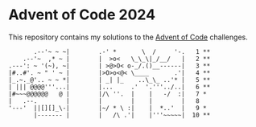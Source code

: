 # Advent of Code 2024
This repository contains my solutions to the [Advent of Code](https://adventofcode.com/) challenges.

```
       .--'~ ~ ~|        .-' *       \  /     '-.   1 **
    .--'~  ,* ~ |        |  >o<   \_\_\|_/__/   |   2 **
.---': ~ '(~), ~|        | >@>O< o-_/.()__------|   3 **
|#..#'. ~ " ' ~ |        |>O>o<@< \____       .'|   4 **
|_.~._@'.. ~ ~ *|        | _| |_    ..\_\_ ..'* |   5 **
| ||| @@@@'''...|        |...     .'  '.'''../..|   6 **
|#~~~@@@@@@   @ |        |/\ ''.  |    |   -/  :|   7 *
|   .--.        |        |        |    |        |   8 
'---'  ||[][]_\-|        |~/ * \ :|    |  *..'  |   9 *
       |------- |        |   /\ .'|    |'''~~~~~|  10 **
```